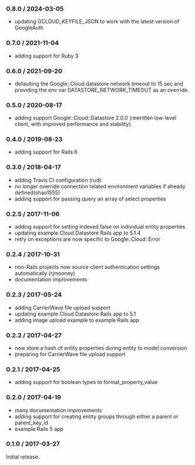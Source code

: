 ### 0.8.0 / 2024-03-05
* updating GCLOUD_KEYFILE_JSON to work with the latest version of GoogleAuth

### 0.7.0 / 2021-11-04
* adding support for Ruby 3

### 0.6.0 / 2021-09-20
* defaulting the Google::Cloud.datastore network timeout to 15 sec and providing the env var DATASTORE_NETWORK_TIMEOUT as an override.

### 0.5.0 / 2020-08-17
* adding support Google::Cloud::Datastore 2.0.0 (rewritten low-level client, with improved performance and stability).

### 0.4.0 / 2019-08-23
* adding support for Rails 6

### 0.3.0 / 2018-04-17
* adding Travis CI configuration (rud)
* no longer override connection related environment variables if already defined(shao1555)
* adding support for passing query an array of select properties

### 0.2.5 / 2017-11-06
* adding support for setting indexed false on individual entity properties
* updating example Cloud Datastore Rails app to 5.1.4
* retry on exceptions are now specific to Google::Cloud::Error

### 0.2.4 / 2017-10-31
* non-Rails projects now source client authentication settings automatically (rjmooney)
* documentation improvements

### 0.2.3 / 2017-05-24
* adding CarrierWave file upload support
* updating example Cloud Datastore Rails app to 5.1
* adding image upload example to example Rails app

### 0.2.2 / 2017-04-27

* now store a hash of entity properties during entity to model conversion
* preparing for CarrierWave file upload support

### 0.2.1 / 2017-04-25

* adding support for boolean types to format_property_value

### 0.2.0 / 2017-04-19

* many documentation improvements
* adding support for creating entity groups through either a parent or parent_key_id
* example Rails 5 app

### 0.1.0 / 2017-03-27

Initial release.
